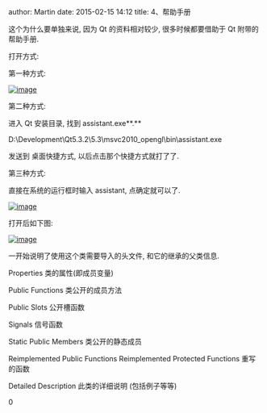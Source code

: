 author: Martin
date: 2015-02-15 14:12
title: 4、帮助手册

这个为什么要单独来说, 因为 Qt 的资料相对较少, 很多时候都要借助于 Qt 附带的帮助手册.

打开方式:

第一种方式:

[![image](http://www.smallcpp.cn/wp-content/uploads/2015/02/image_thumb22.png)](http://www.smallcpp.cn/wp-content/uploads/2015/02/image22.png)

第二种方式:

进入 Qt 安装目录, 找到 assistant.exe**.**

D:\Development\Qt5.3.2\5.3\msvc2010_opengl\bin\assistant.exe

发送到 桌面快捷方式, 以后点击那个快捷方式就打了了.

第三种方式:

直接在系统的运行框时输入 assistant, 点确定就可以了.

[![image](http://www.smallcpp.cn/wp-content/uploads/2015/02/image_thumb23.png)](http://www.smallcpp.cn/wp-content/uploads/2015/02/image23.png)

打开后如下图:

[![image](http://www.smallcpp.cn/wp-content/uploads/2015/02/image_thumb24.png)](http://www.smallcpp.cn/wp-content/uploads/2015/02/image24.png)

一开始说明了使用这个类需要导入的头文件, 和它的继承的父类信息.

Properties
类的属性(即成员变量)

Public Functions
类公开的成员方法

Public Slots
公开槽函数

Signals
信号函数

Static Public Members
类公开的静态成员

Reimplemented Public Functions
Reimplemented Protected Functions
重写的函数

Detailed Description
此类的详细说明 (包括例子等等)

0
